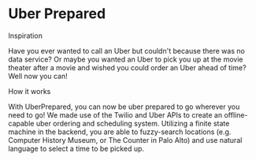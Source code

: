 # Uber Prepared

Inspiration

Have you ever wanted to call an Uber but couldn't because there was no data service? Or maybe you wanted an Uber to pick you up at the movie theater after a movie and wished you could order an Uber ahead of time? Well now you can!

How it works

With UberPrepared, you can now be uber prepared to go wherever you need to go! We made use of the Twilio and Uber APIs to create an offline-capable uber ordering and scheduling system. Utilizing a finite state machine in the backend, you are able to fuzzy-search locations (e.g. Computer History Museum, or The Counter in Palo Alto) and use natural language to select a time to be picked up.
